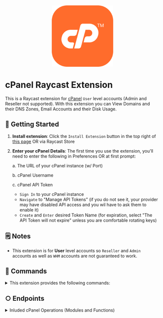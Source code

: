 <p align="center">
    <img src="./assets/cpanel.png" width="200" height="200" />
</p>

# cPanel Raycast Extension

This is a Raycast extension for [cPanel](https://cpanel.net/) `User` level accounts (Admin and Reseller not supported). With this extension you can View Domains and their DNS Zones, Email Accounts and their Disk Usage.

## 🚀 Getting Started

1. **Install extension**: Click the `Install Extension` button in the top right of [this page](https://www.raycast.com/xmok/cpanel) OR via Raycast Store

2. **Enter your cPanel Details**: The first time you use the extension, you'll need to enter the following in Preferences OR at first prompt:

    a. The URL of your cPanel instance (w/ Port)

    b. cPanel Username

    c. cPanel API Token

    - `Sign In` to your cPanel instance
    - `Navigate` to "Manage API Tokens" (if you do not see it, your provider may have disabled API access and you wil have to ask them to enable it)
    - `Create` and `Enter` desired Token Name (for expiration, select "The API Token will not expire" unless you are comfortable rotating keys)

## 🗒️ Notes

- This extension is for **User** level accounts so `Reseller` and `Admin` accounts as well as `WHM` accounts are not guaranteed to work.

## 🔧 Commands

<details>
<summary>This extension provides the following commands:</summary>

- Domains
    - View DNS Zone
        - Create DNS Zone Record
- Email Accounts
    - View Disk Information
- Databases
    
</details>

## ○ Endpoints

<details>
<summary>Inluded cPanel Operations (Modules and Functions)</summary>

| module | function | extension command | comments |
|--------|----------|-------------------|----------|
| DomainInfo | list_domains | Domains |
| DNS | mass_edit_zone | Domains > View DNS Zone > Create DNS Record | ONLY `add` limited records |
| DNS | parse_zone | Domains > View DNS Zone |
| Email | list_pops | Email Accounts |
| Email | list_pops_with_disk | Email Accounts > View Disk Information |
| Mysql | list_databases | Databases |
| Postgresql | list_databases | Databases |

</details>